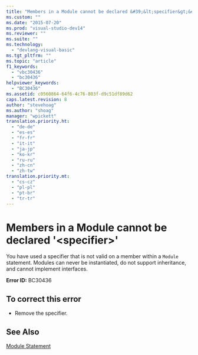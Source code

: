 ```yaml
---
title: "Members in a Module cannot be declared &#39;&lt;specifier&gt;&#39; | Microsoft Docs"
ms.custom: ""
ms.date: "2015-07-20"
ms.prod: "visual-studio-dev14"
ms.reviewer: ""
ms.suite: ""
ms.technology: 
  - "devlang-visual-basic"
ms.tgt_pltfrm: ""
ms.topic: "article"
f1_keywords: 
  - "vbc30436"
  - "bc30436"
helpviewer_keywords: 
  - "BC30436"
ms.assetid: c0560864-64f6-4c76-803f-d9c51df89d62
caps.latest.revision: 8
author: "stevehoag"
ms.author: "shoag"
manager: "wpickett"
translation.priority.ht: 
  - "de-de"
  - "es-es"
  - "fr-fr"
  - "it-it"
  - "ja-jp"
  - "ko-kr"
  - "ru-ru"
  - "zh-cn"
  - "zh-tw"
translation.priority.mt: 
  - "cs-cz"
  - "pl-pl"
  - "pt-br"
  - "tr-tr"
---
```

# Members in a Module cannot be declared &#39;&lt;specifier&gt;&#39;
You have used a specifier that is not valid on a member within a `Module` statement. Modules can never be instantiated, do not support inheritance, and cannot implement interfaces.  
  
 **Error ID:** BC30436  
  
## To correct this error  
  
-   Remove the specifier.  
  
## See Also  
 [Module Statement](../../visual-basic/language-reference/statements/module-statement.md)